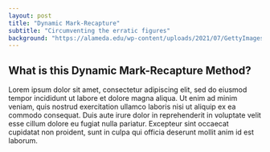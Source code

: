 ```yaml
---
layout: post
title: "Dynamic Mark-Recapture"
subtitle: "Circumventing the erratic figures"
background: "https://alameda.edu/wp-content/uploads/2021/07/GettyImages-154932300.jpg"
---
```


## What is this Dynamic Mark-Recapture Method?

Lorem ipsum dolor sit amet, consectetur adipiscing elit, sed do eiusmod tempor incididunt ut labore et dolore magna aliqua. Ut enim ad minim veniam, quis nostrud exercitation ullamco laboris nisi ut aliquip ex ea commodo consequat. Duis aute irure dolor in reprehenderit in voluptate velit esse cillum dolore eu fugiat nulla pariatur. Excepteur sint occaecat cupidatat non proident, sunt in culpa qui officia deserunt mollit anim id est laborum.
